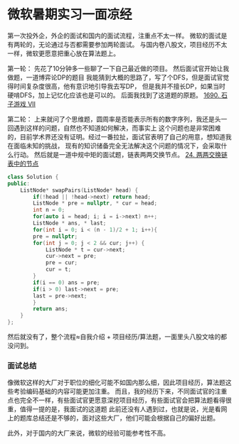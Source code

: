 # 微软暑期实习一面凉经

第一次投外企，外企的面试和国内的面试流程，注重点不太一样。
微软的面试是有两轮的，无论通过与否都需要参加两轮面试。
与国内卷八股文，项目经历不太一样，微软更愿意把重心放在算法题上。

第一轮：
先花了10分钟多一些聊了一下自己最近做的项目。
然后面试官开始让我做题，一道博弈论DP的题目
我能猜到大概的思路了，写了个DFS，但是面试官觉得时间复杂度很高，他有意识地引导我去写DP，
但是我并不擅长DP，如果当时硬啃DFS，加上记忆化应该也是可以的。
后面我找到了这道题的原题。
[1690. 石子游戏 VII](https://leetcode-cn.com/problems/stone-game-vii/)

第二轮：
上来就问了个思维题，圆周率是否能表示所有的数字序列，我还是头一回遇到这样的问题，自然也不知道如何解决，而事实上
这个问题也是非常困难的，目前学术界还没有证明。经过一番拉扯，面试官表明了自己的用意，想知道我在面临未知的挑战，
现有的知识储备完全无法解决这个问题的情况下，会采取什么行动。
然后就是一道中规中矩的面试题，链表两两交换节点。 [24. 两两交换链表中的节点](https://leetcode-cn.com/problems/swap-nodes-in-pairs/)
```c++
class Solution {
public:
    ListNode* swapPairs(ListNode* head) {
        if(!head || !head->next) return head;
        ListNode * pre = nullptr, * cur = head;
        int n = 0;
        for(auto i = head; i; i = i->next) n++;
        ListNode * ans, * last;
        for(int i = 0; i < (n - 1)/2 + 1; i++){
        pre = nullptr;
        for(int j = 0; j < 2 && cur; j++) {
            ListNode * t = cur->next;
            cur->next = pre;
            pre = cur;
            cur = t;
        }
        if(i == 0) ans = pre;
        if(i > 0) last->next = pre;
        last = pre->next;
        }
        return ans;
    }
};
```
然后就没有了，整个流程≈自我介绍 + 项目经历/算法题，一面里头八股文啥的都没问到。


### 面试总结
像微软这样的大厂对于职位的细化可能不如国内那么细，因此项目经历，算法题这些考验编码基础的内容可能更加注重。
而且，我的经历下来，不同面试官的注重点也完全不一样，有些面试官更愿意深挖项目经历，有些面试官会把算法题看得很重，值得一提的是，我面试的这道题
此前还没有人遇到过，也就是说，光是看网上的题库总结还是不够的，面对这些大厂，他们可能会根据自己的偏好出题。

此外，对于国内的大厂来说，微软的经验可能参考性不高。